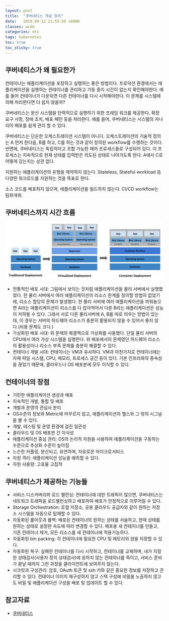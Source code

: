 ```yaml
---
layout: post
title:  "쿠버네티스 개념 정리"
date:   2019-09-12 21:55:59 +0900
classes: wide
categories: etc
tags: kubernetes
toc: true
toc_sticky: true
---
```


## 쿠버네티스가 왜 필요한가

컨테이너는 애플리케이션을 포장하고 실행하는 좋은 방법이다. 프로덕션 환경에서는 애플리케이션을 실행하는 컨테이너를 관리하고 가동 중지 시간이 없는지 확인해야한다. 예를 들어 컨테이너가 다운되면 다른 컨테이너를 다시 시작해야한다. 이 문제를 시스템에 의해 처리한다면 더 쉽지 않을까?

쿠버네티스는 분산 시스템을 탄력적으로 실행하기 위한 프레임 워크를 제공한다. 확장 요구 사항, 장애 조치, 배포 패턴 등을 처리한다. 예를 들어, 쿠버네티스는 시스템의 카나리아 배포를 쉽게 관리 할 수 있다.

쿠버네티스는 단순한 오케스트레이션 시스템이 아니다. 오케스트레이션의 기술적 정의는 A 먼저 한다음, B를 하고, C를 하는 것과 같이 정의된 workflow를 수행하는 것이다. 반면에, 쿠버네티스는 독립적이고 조합 가능한 제어 프로세스들로 구성되어 있다. 이 프로세스는 지속적으로 현재 상태를 입력받은 의도된 상태로 나아가도록 한다. A에서 C로 어떻게 갔는지는 상관 없다.

지원하는 애플리케이션의 유형을 제약하지 않는다. Stateless, Stateful workload 등 다양한 워크로드를 지원하는 것을 목표로 한다.

소스 코드를 배포하지 않으며, 애플리케이션을 빌드하지 않는다. CI/CD workflow는 팀취개취.

## 쿠버네티스까지 시간 흐름

![evolution](/assets/img/kubernetes/container_evolution.svg)

- 전통적인 배포 시대: 그림에서 보이는 것처럼 애플리케이션을 물리 서버에서 실행했었다. 한 물리 서버에서 여러 애플리케이션의 리소스 한계를 정의할 방법이 없었기에, 리소스 할당의 문제가 발생했다. 한 물리 서버에 여러 애플리케이션을 띄워놓으면 A라는 애플리케이션이 리소스를 다 잡아먹어서 다른 B라는 애플리케이션은 성능이 저하될 수 있다. 그래서 서로 다른 물리서버에 A, B를 따로 띄우는 방법이 있는데, 이 경우는 서버의 하드웨어 리소스가 충분히 활용되지 않을 수 있어서 좋지 않다.(비용 문제도 크다.)
- 가상화된 배포 시대: 위 문제의 해결책으로 가상화를 사용했다. 단일 물리 서버의 CPU에서 여러 가상 시스템을 실행한다. 위 배포에서의 문제였던 하드웨어 리소스의 활용성이나 리소스 부족 문제를 충분히 해결할 수 있다.
- 컨테이너 개발 시대: 컨테이너는 VM과 유사하다. VM과 마찬가지로 컨테이너에는 자체 파일 시스템, CPU, 메모리, 프로세스 공간 등이 있다. 기본 인프라와의 종속성을 끊었기 때문에, 클라우드나 OS 배포본에 모두 이식할 수 있다.

## 컨테이너의 장점

- 기민한 애플리케이션 생성과 배포
- 지속적인 개발, 통합 및 배포
- 개발과 운영의 관심사 분리
- OS수준의 정보와 Metric에 머무르지 않고, 애플리케이션의 헬스와 그 밖의 시그널을 볼 수 있다.
- 개발, 테스팅 및 운영 환경에 걸친 일관성
- 클라우드 및 OS 배포판 간 이식성
- 애플리케이션 중심 관리: OS의 논리적 자원을 사용하여 애플리케이션을 구동하는 수준으로 추상화 수준이 높아짐
- 느슨한 커플링, 분산되고, 유연하며, 자유로운 마이크로서비스
- 자원 격리: 애플리케이션 성능을 예측할 수 있다.
- 자원 사용량: 고효율 고집적

## 쿠버네티스가 제공하는 기능들

- 서비스 디스커버리와 로드 밸런싱: 컨테이너에 대한 트래픽이 많으면, 쿠버네티스는 네트워크 트래픽을 로드밸런싱하고 배포하여 배포가 안정적으로 이루어질 수 있다.
- Storage Orchestration: 로컬 저장소, 공용 클라우드 공급자와 같이 원하는 저장소 시스템을 자동으로 탑재할 수 있다.
- 자동화된 롤아웃과 롤백: 배포된 컨테이너의 원하는 상태를 서술하고, 현재 상태를 원하는 상태로 설정한 속도에 따라 변경할 수 있다. 배포용 새 컨테이너를 만들고, 기존 컨테이너 제거, 모든 리소스를 새 컨테이너에 적용가능하다.
- 자동화된 bin packing: 각 컨테이너에 필요한 CPU 및 메모리의 양을 지정할 수 있다.
- 자동화된 복구: 실패한 컨테이너를 다시 시작하고, 컨테이너를 교체하며, 내가 지정한 상태검사(사용자 정의 상태검사)에 응하지 않는 컨테이너를 죽이고, 서비스 준비가 끝날 때까지 그런 과정을 클라이언트에 보여주지 않는다.
- 시크릿과 구성관리: 암호, OAuth 토큰 및 ssh 키와 같은 중요한 정보를 저장하고 관리할 수 있다. 컨테이너 이미지 재구성하지 않고 스택 구성에 비밀을 노출하지 않고도 비밀 및 애플리케이션 구성을 배포 및 업데이트 할 수 있다.

## 참고자료

- [쿠버네티스](https://kubernetes.io/ko/docs/concepts/overview/what-is-kubernetes/)
